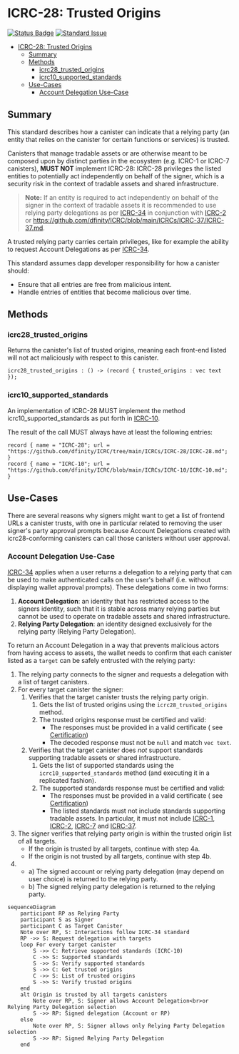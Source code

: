 # ICRC-28: Trusted Origins

[![Status Badge](https://img.shields.io/badge/STATUS-WG_APPROVED-purple.svg)](https://github.com/orgs/dfinity/projects/31)
[![Standard Issue](https://img.shields.io/badge/ISSUE-ICRC--28-blue?logo=github)](https://github.com/dfinity/wg-identity-authentication/issues/115)

<!-- TOC -->
* [ICRC-28: Trusted Origins](#icrc-28-trusted-origins)
  * [Summary](#summary)
  * [Methods](#methods)
    * [icrc28_trusted_origins](#icrc28_trusted_origins)
    * [icrc10_supported_standards](#icrc10_supported_standards)
  * [Use-Cases](#use-cases)
    * [Account Delegation Use-Case](#account-delegation-use-case)
<!-- TOC -->

## Summary

This standard describes how a canister can indicate that a relying party (an entity that relies on the canister for certain functions or services) is trusted.

Canisters that manage tradable assets or are otherwise meant to be composed upon by distinct parties in the ecosystem (e.g. ICRC-1 or ICRC-7 canisters), 
**MUST NOT** implement ICRC-28: ICRC-28 privileges the listed entities to potentially act independently on behalf of the signer, which is a security risk in the context of tradable assets and shared infrastructure.

> **Note:** If an entity is required to act independently on behalf of the signer in the context of tradable assets it is recommended to use relying party delegations as per [ICRC-34](./icrc_34_delegation.md) in conjunction with [ICRC-2](https://github.com/dfinity/ICRC-1/blob/main/standards/ICRC-2/README.md) or https://github.com/dfinity/ICRC/blob/main/ICRCs/ICRC-37/ICRC-37.md.

A trusted relying party carries certain privileges, like for example the ability to request Account Delegations as per [ICRC-34](./icrc_34_delegation.md).

This standard assumes dapp developer responsibility for how a canister should:
- Ensure that all entries are free from malicious intent.
- Handle entries of entities that become malicious over time.

## Methods

### icrc28_trusted_origins

Returns the canister's list of trusted origins, meaning each front-end listed will not act maliciously with respect to this canister.

```
icrc28_trusted_origins : () -> (record { trusted_origins : vec text });
```

### icrc10_supported_standards

An implementation of ICRC-28 MUST implement the method icrc10_supported_standards as put forth in 
[ICRC-10](https://github.com/dfinity/ICRC/ICRCs/ICRC-10).

The result of the call MUST always have at least the following entries:

```
record { name = "ICRC-28"; url = "https://github.com/dfinity/ICRC/tree/main/ICRCs/ICRC-28/ICRC-28.md"; }
record { name = "ICRC-10"; url = "https://github.com/dfinity/ICRC/blob/main/ICRCs/ICRC-10/ICRC-10.md"; }
```

## Use-Cases

There are several reasons why signers might want to get a list of frontend URLs a canister trusts, with one in 
particular related to removing the user signer's party approval prompts because Account Delegations created
with icrc28-conforming canisters can call those canisters without user approval.


### Account Delegation Use-Case

[ICRC-34](./icrc_34_delegation.md) applies when a user returns a delegation to a relying party that 
can be used to make authenticated calls on the user's behalf (i.e. without displaying wallet approval prompts).
These delegations come in two forms:
1. **Account Delegation**: an identity that has restricted access to the signers identity, such that it is 
stable across many relying parties but cannot be used to operate on tradable assets and shared infrastructure.
2. **Relying Party Delegation**: an identity designed exclusively for the relying party (Relying Party Delegation).

To return an Account Delegation in a way that prevents malicious actors from having access to 
assets, the wallet needs to confirm that each canister listed as a `target` can be safely entrusted with the 
relying party:

1. The relying party connects to the signer and requests a delegation with a list of target canisters.
2. For every target canister the signer:
   1. Verifies that the target canister trusts the relying party origin.
       1. Gets the list of trusted origins using the `icrc28_trusted_origins` method.
       2. The trusted origins response must be certified and valid:
           * The responses must be provided in a valid certificate (
             see [Certification](https://internetcomputer.org/docs/current/references/ic-interface-spec#certification))
           * The decoded response must not be `null` and match `vec text`.
   2. Verifies that the target canister does _not_ support standards supporting tradable assets or shared infrastructure.
       1. Gets the list of supported standards using the `icrc10_supported_standards` method (and executing it in a replicated fashion).
       2. The supported standards response must be certified and valid:
           * The responses must be provided in a valid certificate (
             see [Certification](https://internetcomputer.org/docs/current/references/ic-interface-spec#certification))
           * The listed standards must not include standards supporting tradable assets. In particular, it must not include [ICRC-1](https://github.com/dfinity/ICRC-1/blob/main/standards/ICRC-1/README.md), [ICRC-2](https://github.com/dfinity/ICRC-1/blob/main/standards/ICRC-2/README.md), [ICRC-7](https://github.com/dfinity/ICRC/blob/main/ICRCs/ICRC-7/ICRC-7.md) and [ICRC-37](https://github.com/dfinity/ICRC/blob/main/ICRCs/ICRC-37/ICRC-37.md).
3. The signer verifies that relying party origin is within the trusted origin list of all targets.
    * If the origin is trusted by all targets, continue with step 4a.
    * If the origin is not trusted by all targets, continue with step 4b.
4.  * a) The signed account or relying party delegation (may depend on user choice) is returned to the relying party. 
    * b) The signed relying party delegation is returned to the relying party.

```mermaid
sequenceDiagram
    participant RP as Relying Party
    participant S as Signer
    participant C as Target Canister
    Note over RP, S: Interactions follow ICRC-34 standard
    RP ->> S: Request delegation with targets
    loop For every target canister
        S ->> C: Retrieve supported standards (ICRC-10)
        C ->> S: Supported standards
        S ->> S: Verify supported standards
        S ->> C: Get trusted origins
        C ->> S: List of trusted origins
        S ->> S: Verify trusted origins
    end
    alt Origin is trusted by all targets canisters
        Note over RP, S: Signer allows Account Delegation<br>or Relying Party Delegation selection
        S ->> RP: Signed delegation (Account or RP)
    else
        Note over RP, S: Signer allows only Relying Party Delegation selection
        S ->> RP: Signed Relying Party Delegation
    end
```